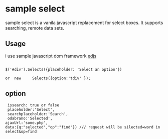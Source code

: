# sample select 

sample select  is a vanila javascript replacement for select boxes. It supports searching, remote data sets.
## Usage

i use sample javascript dom framework [edjs](https://github.com/ed3/edjs)
```native

$('#div').Selects({placeholder: 'Select an option'}) 

or  new 	Selects({option:'tdiv' });
```
## option 
```native
 issearch: true or false
 placeholder:'Select',
 searchplaceholder:'Search',
 odabrano:'Selected',
ajaxUrl:'some.php',
data:{q:"selected","op":"find"}} /// request will be silected=word in select&op=find
```
